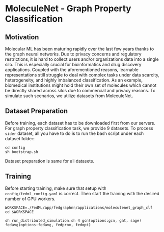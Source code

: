 # MoleculeNet - Graph Property Classification

## Motivation

Molecular ML has been maturing rapidly over the last few years thanks to the graph neural networks. Due to privacy concerns and regulatory restrictions, it is hard to collect users and/or organizations data into a single silo. This is especially crucial for bioinformatics and drug discovery applications. Coupled with the aforementioned reasons, learnable representations still struggle to deal with complex tasks under data scarcity, heterogeneity, and highly imbalanced classification.  As an example, biomedical institutions might hold their own set of molecules which cannot be directly shared across silos due to commercial and privacy reasons. To simulate such scenarios, we utilize datasets from MoleculeNet.

## Dataset Preparation
Before training, each dataset has to be downloaded first from our servers.  For graph property classification task, we provide 9 datasets. To process `sider` dataset, all you have to do is to run the bash script under each dataset folder: 

```
cd config
sh bootstrap.sh
```

Dataset preparation is same for all datasets.

## Training
Before starting training, make sure that setup with  `config/fedml_config.yaml` is correct. Then start the training with the desired number of GPU workers.
```
WORKSPACE=./FedML/app/fedgraphnn/applications/moleculenet_graph_clf
cd $WORKSPACE

sh run_distributed_simulation.sh 4 gcn(options:gcn, gat, sage) fedavg(options:fedavg, fedprox, fedopt)
```
